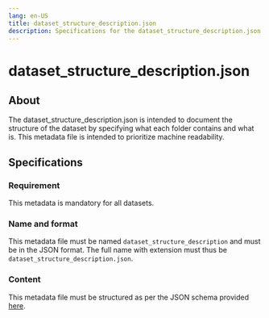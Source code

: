 ```yaml
---
lang: en-US
title: dataset_structure_description.json
description: Specifications for the dataset_structure_description.json metadata file
---
```


# dataset_structure_description.json

## About

The dataset_structure_description.json is intended to document the structure of the dataset by specifying what each folder contains and what is. This metadata file is intended to prioritize machine readability.

## Specifications

### Requirement

This metadata is mandatory for all datasets.

### Name and format

This metadata file must be named `dataset_structure_description` and must be in the JSON format. The full name with extension must thus be `dataset_structure_description.json`.

### Content

This metadata file must be structured as per the JSON schema provided [here](/schemas/dataset_structure_description.schema.json).
